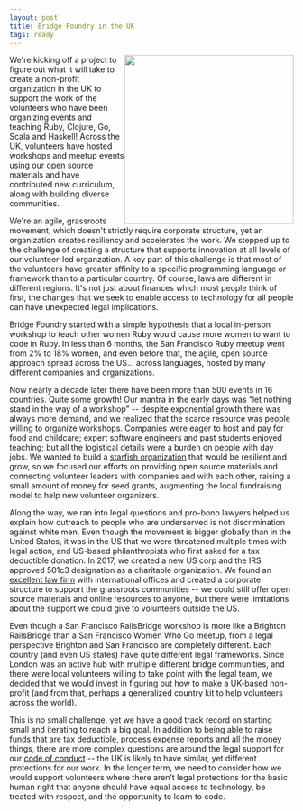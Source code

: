 ```yaml
---
layout: post
title: Bridge Foundry in the UK
tags: ready
---
```

<img src="{{ site.github.url }}/images/blog/2019-05-11-uk-bridge-foundry/uk_outline.svg" height="300" style="float:right" />
We're kicking off a project to figure out what it will take to create a
non-profit organization in the UK to support the work of the volunteers who
have been organizing events and teaching Ruby, Clojure, Go, Scala and Haskell!
Across the UK, volunteers  have hosted workshops and meetup events using our
open source materials and have contributed new curriculum, along with building
diverse communities.

We're an agile, grassroots movement, which doesn't strictly require corporate
structure, yet an organization creates resiliency
and accelerates the work. We stepped up to the challenge of creating a structure
that supports innovation at all levels of our volunteer-led organzation.
A key part of this challenge is that most of the volunteers have greater
affinity to a specific programming language or framework than to a particular
country. Of course, laws are different in different regions. It's not just about
finances which most people think of first, the changes that we seek to
enable access to technology for all people can have unexpected legal implications.
<!--more-->

Bridge Foundry started with a simple hypothesis that a local in-person workshop to teach other women Ruby would cause more women to want to code in Ruby.  In less than 6 months, the San Francisco Ruby meetup went from 2% to 18% women, and even before that, the agile, open source approach spread across the US… across languages, hosted by many different companies and organizations.

Now nearly a decade later there have been more than 500 events in 16 countries. Quite some growth!  Our mantra in the early days was “let nothing stand in the way of a workshop” -- despite exponential growth there was always more demand, and we realized that the scarce resource was people willing to organize workshops.  Companies were eager to host and pay for food and childcare; expert software engineers and past students enjoyed teaching; but all the logistical details were a burden on people with day jobs.  We wanted to build a [starfish organization](http://rachelmyers.github.io/starfish.html) that would be resilient and grow, so we focused our efforts on providing open source materials and connecting volunteer leaders with companies and with each other, raising a small amount of money for seed grants, augmenting the local fundraising model to help new volunteer organizers.

Along the way, we ran into legal questions and pro-bono lawyers helped us explain how outreach to people who are underserved is not discrimination against white men.  Even though the movement is bigger globally than in the United States, it was in the US that we were threatened multiple times with legal action, and US-based philanthropists who first asked for a tax deductible donation.  In 2017, we created a new US corp and the IRS approved 501c3 designation as a charitable organization.  We found an [excellent law firm](https://www.nixonpeabody.com) with international offices and created a corporate structure to support the grassroots communities -- we could still offer open source materials and online resources to anyone, but there were limitations about the support we could give to volunteers outside the US.

Even though a San Francisco RailsBridge workshop is more like a Brighton RailsBridge than a San Francisco Women Who Go meetup, from a legal perspective Brighton and San Francisco are completely different.  Each country (and even US states) have quite different legal frameworks.  Since London was an active hub with multiple different bridge communities, and there were local volunteers willing to take point with the legal team, we decided that we would invest in figuring out how to make a UK-based non-profit (and from that, perhaps a generalized country kit to help volunteers across the world).

This is no small challenge, yet we have a good track record on starting small
and iterating to reach a big goal.  In addition to being able to raise funds
that are tax deductible, process expense reports and all the money things,
there are more complex questions are around the legal support for our
[code of conduct](http://bridgefoundry.org/code-of-conduct) -- the UK is likely
to have similar, yet different protections for our work. In the longer term,
we need to consider how we would support volunteers where there aren’t legal
protections for the basic human right that anyone should have equal access
to technology, be treated with respect, and the opportunity to learn to code.
